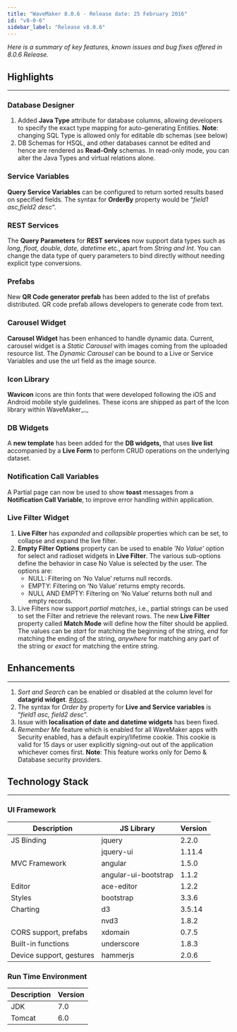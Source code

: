 ```yaml
---
title: "WaveMaker 8.0.6 - Release date: 25 February 2016"
id: "v8-0-6"
sidebar_label: "Release v8.0.6"
---
```

*Here is a summary of key features, known issues and bug fixes offered in 8.0.6 Release.*

## Highlights
---

### Database Designer

1.  Added **Java Type** attribute for database columns, allowing developers to specify the exact type mapping for auto-generating Entities. **Note**: changing SQL Type is allowed only for editable db schemas (see below)
2.  DB Schemas for HSQL, and other databases cannot be edited and hence are rendered as **Read-Only** schemas. In read-only mode, you can alter the Java Types and virtual relations alone.

### Service Variables

**Query Service Variables** can be configured to return sorted results based on specified fields. The syntax for **OrderBy** property would be “_field1 asc,field2 desc_“.

### REST Services

The **Query Parameters** for **REST services** now support data types such as _long, float, double, date, datetime_ etc., apart from _String and Int_. You can change the data type of query parameters to bind directly without needing explicit type conversions.

### Prefabs

New **QR Code generator prefab** has been added to the list of prefabs distributed. QR code prefab allows developers to generate code from text.

### Carousel Widget

**Carousel Widget** has been enhanced to handle dynamic data. Current, carousel widget is a _Static Carousel_ with images coming from the uploaded resource list. The _Dynamic Carousel_ can be bound to a Live or Service Variables and use the url field as the image source.

### Icon Library

**Wavicon** icons are thin fonts that were developed following the iOS and Android mobile style guidelines. These icons are shipped as part of the Icon library within WaveMaker_._

### DB Widgets

A **new template** has been added for the **DB widgets,** that uses **live list** accompanied by a **Live Form** to perform CRUD operations on the underlying dataset.

### Notification Call Variables

A Partial page can now be used to show **toast** messages from a **Notification Call Variable**, to improve error handling within application.

### Live Filter Widget

1.  **Live Filter** has _expanded_ and _collapsible_ properties which can be set, to collapse and expand the live filter.
2.  **Empty Filter Options** property can be used to enable ‘_No Value_‘ option for select and radioset widgets in **Live Filter**. The various sub-options define the behavior in case No Value is selected by the user. The options are:
    *   NULL: Filtering on ‘No Value’ returns null records.
    *   EMPTY: Filtering on ‘No Value’ returns empty records.
    *   NULL AND EMPTY: Filtering on ‘No Value’ returns both null and empty records.
3.  Live Filters now support _partial matches_, i.e., partial strings can be used to set the Filter and retrieve the relevant rows. The new **Live Filter** property called **Match Mode** will define how the filter should be applied. The values can be _start_ for matching the beginning of the string, _end_ for matching the ending of the string, _anywhere_ for matching any part of the string or _exact_ for matching the entire string.

## Enhancements
---

1.  _Sort and Search_ can be enabled or disabled at the column level for **datagrid widget**. [#docs](/learn/app-development/widgets/datalive/data-table).
2.  The syntax for _Order by_ property for **Live and Service variables** is “_field1 asc, field2 desc_“.
3.  Issue with **localisation of date and datetime widgets** has been fixed.
4.  _Remember Me_ feature which is enabled for all WaveMaker apps with Security enabled, has a default expiry/lifetime cookie. This cookie is valid for 15 days or user explicitly signing-out out of the application whichever comes first. **Note**: This feature works only for Demo & Database security providers.

## Technology Stack
---
### UI Framework

| Description | JS Library | Version |
| --- | --- | --- |
| JS Binding | jquery | 2.2.0 |
|  | jquery-ui | 1.11.4 |
| MVC Framework | angular | 1.5.0 |
|  | angular-ui-bootstrap | 1.1.2 |
| Editor | ace-editor | 1.2.2 |
| Styles | bootstrap | 3.3.6 |
| Charting | d3 | 3.5.14 |
|  | nvd3 | 1.8.2 |
| CORS support, prefabs | xdomain | 0.7.5 |
| Built-in functions | underscore | 1.8.3 |
| Device support, gestures | hammerjs | 2.0.6 |


### Run Time Environment

| Description | Version |
| --- | --- |
| JDK | 7.0 |
| Tomcat | 6.0 |